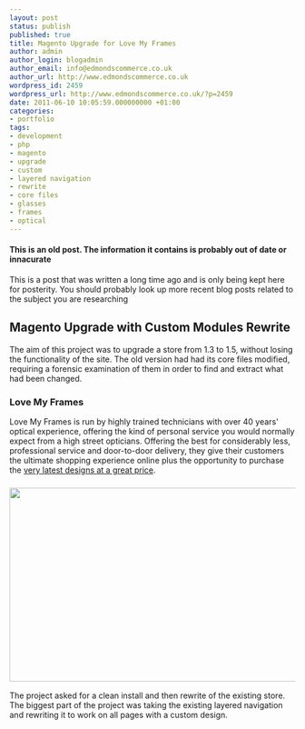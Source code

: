 ```yaml
---
layout: post
status: publish
published: true
title: Magento Upgrade for Love My Frames
author: admin
author_login: blogadmin
author_email: info@edmondscommerce.co.uk
author_url: http://www.edmondscommerce.co.uk
wordpress_id: 2459
wordpress_url: http://www.edmondscommerce.co.uk/?p=2459
date: 2011-06-10 10:05:59.000000000 +01:00
categories:
- portfolio
tags:
- development
- php
- magento
- upgrade
- custom
- layered navigation
- rewrite
- core files
- glasses
- frames
- optical
---
```

<div class="oldpost"><h4>This is an old post. The information it contains is probably out of date or innacurate</h4>
<p>
This is a post that was written a long time ago and is only being kept here for posterity.
You should probably look up more recent blog posts related to the subject you are researching
</p>
</div>
<h2>Magento Upgrade with Custom Modules Rewrite</h2>

The aim of this project was to upgrade a store from 1.3 to 1.5, without losing the functionality of the site. The old version had had its core files modified, requiring a forensic examination of them in order to find and extract what had been changed.

<h3>Love My Frames</h3>

Love My Frames is run by highly trained technicians with over 40 years' optical experience, offering the kind of personal service you would normally expect from a high street opticians. Offering the best for considerably less, professional service and door-to-door delivery, they give their customers the ultimate shopping experience online plus the opportunity to purchase the <a href=”http://www.lovemyframes.com/” >very latest designs at a great price</a>.


<h3><a href="{% img  ({{ site.url }}/assets/lovemyframes.jpg %}"><img src="{% img  ({{ site.url }}/assets/lovemyframes.jpg %}" alt="" title="lovemyframes" width="600" height="341" class="alignright size-full wp-image-2460" /></a></h3>

The project asked for a clean install and then rewrite of the existing store. The biggest part of the project was taking the existing layered navigation and rewriting it to work on all pages with a custom design.

